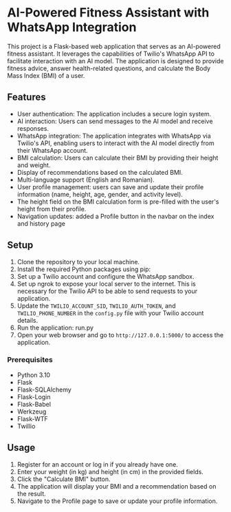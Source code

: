 # AI-Powered Fitness Assistant with WhatsApp Integration

This project is a Flask-based web application that serves as an AI-powered fitness assistant. It leverages the capabilities of Twilio's WhatsApp API to facilitate interaction with an AI model. The application is designed to provide fitness advice, answer health-related questions, and calculate the Body Mass Index (BMI) of a user.

## Features

- User authentication: The application includes a secure login system.
- AI interaction: Users can send messages to the AI model and receive responses.
- WhatsApp integration: The application integrates with WhatsApp via Twilio's API, enabling users to interact with the AI model directly from their WhatsApp account.
- BMI calculation: Users can calculate their BMI by providing their height and weight.
- Display of recommendations based on the calculated BMI.
- Multi-language support (English and Romanian).
- User profile management: users can save and update their profile information (name, height, age, gender, and activity level).
- The height field on the BMI calculation form is pre-filled with the user's height from their profile.
- Navigation updates: added a Profile button in the navbar on the index and history page

## Setup

1. Clone the repository to your local machine.
2. Install the required Python packages using pip:
3. Set up a Twilio account and configure the WhatsApp sandbox.
4. Set up ngrok to expose your local server to the internet. This is necessary for the Twilio API to be able to send requests to your application.
5. Update the `TWILIO_ACCOUNT_SID`, `TWILIO_AUTH_TOKEN`, and `TWILIO_PHONE_NUMBER` in the `config.py` file with your Twilio account details.
6. Run the application:
    run.py
7. Open your web browser and go to `http://127.0.0.1:5000/` to access the application.

### Prerequisites

- Python 3.10
- Flask
- Flask-SQLAlchemy
- Flask-Login
- Flask-Babel
- Werkzeug
- Flask-WTF
- Twillio


## Usage

1. Register for an account or log in if you already have one.
2. Enter your weight (in kg) and height (in cm) in the provided fields.
3. Click the "Calculate BMI" button.
4. The application will display your BMI and a recommendation based on the result.
5. Navigate to the Profile page to save or update your profile information.
